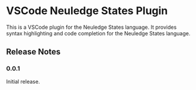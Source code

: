 # VSCode Neuledge States Plugin

This is a VSCode plugin for the Neuledge States language. It provides syntax highlighting and code completion for the Neuledge States language.

## Release Notes

### 0.0.1

Initial release.
